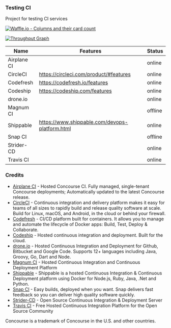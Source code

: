 ### Testing CI

Project for testing CI services

[![Waffle.io - Columns and their card count](https://badge.waffle.io/gdumitrescu/testing-ci.svg?columns=all)](https://waffle.io/gdumitrescu/testing-ci)

[![Throughput Graph](https://graphs.waffle.io/gdumitrescu/testing-ci/throughput.svg)](https://waffle.io/gdumitrescu/testing-ci/metrics)

| Name     | Features | Status |
|----------|----------|--------|
| Airplane CI | | online |
| CircleCI | https://circleci.com/product/#features | online |
| Codefresh | https://codefresh.io/features | online |
| Codeship | https://codeship.com/features | online |
| drone.io | | online |
| Magnum CI | | offline |
| Shippable | https://www.shippable.com/devops-platform.html | online |
| Snap CI | | offline |
| Strider-CD | | online |
| Travis CI | | online |

### Credits

- [Airplane CI](https://airplane.ci) - Hosted Concourse CI. Fully managed, single-tenant Concourse deployments; Automatically updated to the latest Concourse release.
- [CircleCI](https://circleci.com) - Continuous integration and delivery platform makes it easy for teams of all sizes to rapidly build and release quality software at scale. Build for Linux, macOS, and Android, in the cloud or behind your firewall.
- [Codefresh](https://codefresh.io) - CI/CD platform built for containers. It allows you to manage and automate the lifecycle of Docker apps: Build, Test, Deploy & Collaborate.
- [Codeship](https://www.codeship.io) - Hosted continuous integration and deployment. Built for the cloud.
- [drone.io](https://drone.io) - Hosted Continuous Integration and Deployment for Github, Bitbucket and Google Code. Supports 12+ languages including Java, Groovy, Go, Dart and Node.
- [Magnum CI](https://magnum-ci.com) - Hosted Continuous Integration and Continuous Deployment Platform
- [Shippable](https://www.shippable.com/) - Shippable is a hosted Continuous Integration & Continuous Deployment platform using Docker for Node.js, Ruby, Java, .Net and Python.
- [Snap CI](https://www.snap-ci.com/) - Easy builds, deployed when you want. Snap delivers fast feedback so you can deliver high quality software quickly.
- [Strider-CD](https://strider-cd.github.io) - Open Source Continuous Integration & Deployment Server
- [Travis CI](https://travis-ci.org) - Free Hosted Continuous Integration Platform for the Open Source Community

Concourse is a trademark of Concourse in the U.S. and other countries.
